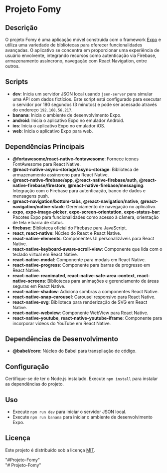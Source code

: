# Projeto Fomy

## Descrição
O projeto Fomy é uma aplicação móvel construída com o framework [Expo](https://expo.dev/) e utiliza uma variedade de bibliotecas para oferecer funcionalidades avançadas. O aplicativo se concentra em proporcionar uma experiência de usuário envolvente, integrando recursos como autenticação via Firebase, armazenamento assíncrono, navegação com React Navigation, entre outros.

## Scripts

- **dev**: Inicia um servidor JSON local usando `json-server` para simular uma API com dados fictícios. Este script está configurado para executar o servidor por 180 segundos (3 minutos) e pode ser acessado através do endereço `192.168.56.217`.
- **banana**: Inicia o ambiente de desenvolvimento Expo.
- **android**: Inicia o aplicativo Expo no emulador Android.
- **ios**: Inicia o aplicativo Expo no emulador iOS.
- **web**: Inicia o aplicativo Expo para web.

## Dependências Principais

- **@fortawesome/react-native-fontawesome**: Fornece ícones FontAwesome para React Native.
- **@react-native-async-storage/async-storage**: Biblioteca de armazenamento assíncrono para React Native.
- **@react-native-firebase/app**, **@react-native-firebase/auth**, **@react-native-firebase/firestore**, **@react-native-firebase/messaging**: Integração com o Firebase para autenticação, banco de dados e mensagens push.
- **@react-navigation/bottom-tabs**, **@react-navigation/native**, **@react-navigation/native-stack**: Gerenciamento de navegação no aplicativo.
- **expo**, **expo-image-picker**, **expo-screen-orientation**, **expo-status-bar**: Pacotes Expo para funcionalidades como acesso à câmera, orientação de tela e barra de status.
- **firebase**: Biblioteca oficial do Firebase para JavaScript.
- **react**, **react-native**: Núcleo do React e React Native.
- **react-native-elements**: Componentes UI personalizáveis para React Native.
- **react-native-keyboard-aware-scroll-view**: Componente que lida com o teclado virtual em React Native.
- **react-native-modal**: Componente para modais em React Native.
- **react-native-progress**: Componente para barras de progresso em React Native.
- **react-native-reanimated**, **react-native-safe-area-context**, **react-native-screens**: Bibliotecas para animações e gerenciamento de áreas seguras em React Native.
- **react-native-shadow**: Adiciona sombras a componentes React Native.
- **react-native-snap-carousel**: Carousel responsivo para React Native.
- **react-native-svg**: Biblioteca para renderização de SVG em React Native.
- **react-native-webview**: Componente WebView para React Native.
- **react-native-youtube**, **react-native-youtube-iframe**: Componente para incorporar vídeos do YouTube em React Native.

## Dependências de Desenvolvimento

- **@babel/core**: Núcleo do Babel para transpilação de código.

## Configuração
Certifique-se de ter o Node.js instalado. Execute `npm install` para instalar as dependências do projeto.

## Uso
- Execute `npm run dev` para iniciar o servidor JSON local.
- Execute `npm run banana` para iniciar o ambiente de desenvolvimento Expo.

## Licença
Este projeto é distribuído sob a licença [MIT](LICENSE).

"#Projeto-Fomy"  
"# Projeto-Fomy" 